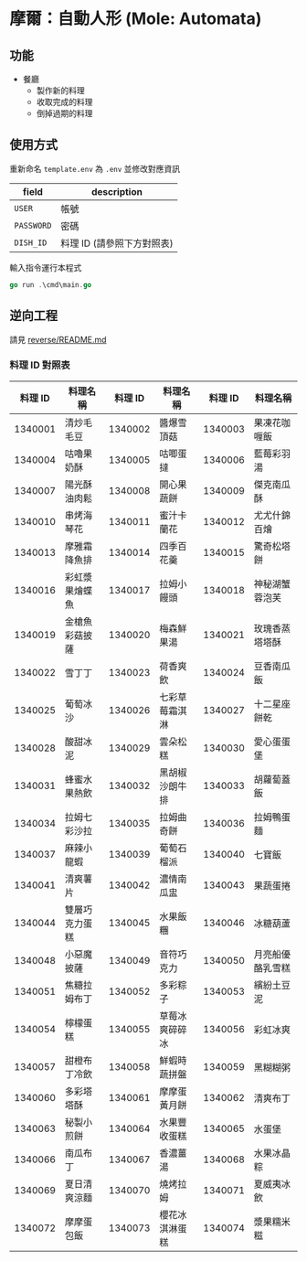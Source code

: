 # 摩爾：自動人形 (Mole: Automata)

## 功能

- 餐廳
    - 製作新的料理
    - 收取完成的料理
    - 倒掉過期的料理

## 使用方式

重新命名 `template.env` 為 `.env` 並修改對應資訊

| field | description |
| ------ | --- |
| `USER` | 帳號 |
| `PASSWORD` | 密碼 |
| `DISH_ID` | 料理 ID (請參照下方對照表) |

輸入指令運行本程式

```go
go run .\cmd\main.go
```

## 逆向工程

請見 [reverse/README.md](reverse/README.md)

### 料理 ID 對照表

| 料理 ID | 料理名稱 | 料理 ID | 料理名稱 | 料理 ID | 料理名稱 |
| ------- | -------- | ------- | -------- | ------- | -------- |
| 1340001 | 清炒毛毛豆 | 1340002 | 醬爆雪頂菇 | 1340003 | 果凍花咖喱飯 |
| 1340004 | 咕嚕果奶酥 | 1340005 | 咕唧蛋撻 | 1340006 | 藍莓彩羽湯 |
| 1340007 | 陽光酥油肉鬆 | 1340008 | 開心果蔬餅 | 1340009 | 傑克南瓜酥 |
| 1340010 | 串烤海琴花 | 1340011 | 蜜汁卡蘭花 | 1340012 | 尤尤什錦百燴 |
| 1340013 | 摩雅霜降魚排 | 1340014 | 四季百花羹 | 1340015 | 驚奇松塔餅 |
| 1340016 | 彩虹漿果燴蝶魚 | 1340017 | 拉姆小饅頭 | 1340018 | 神秘湖蟹蓉泡芙 |
| 1340019 | 金槍魚彩菇披薩 | 1340020 | 梅森鮮果湯 | 1340021 | 玫瑰香蒸塔塔酥 |
| 1340022 | 雪丁丁 | 1340023 | 荷香爽飲 | 1340024 | 豆香南瓜飯 |
| 1340025 | 葡萄冰沙 | 1340026 | 七彩草莓霜淇淋 | 1340027 | 十二星座餅乾 |
| 1340028 | 酸甜冰泥 | 1340029 | 雲朵松糕 | 1340030 | 愛心蛋蛋堡 |
| 1340031 | 蜂蜜水果熱飲 | 1340032 | 黑胡椒沙朗牛排 | 1340033 | 胡蘿蔔蓋飯 |
| 1340034 | 拉姆七彩沙拉 | 1340035 | 拉姆曲奇餅 | 1340036 | 拉姆鴨蛋麵 |
| 1340037 | 麻辣小龍蝦 | 1340039 | 葡萄石榴派 | 1340040 | 七寶飯 |
| 1340041 | 清爽薯片 | 1340042 | 濃情南瓜盅 | 1340043 | 果蔬蛋捲 |
| 1340044 | 雙層巧克力蛋糕 | 1340045 | 水果飯糰 | 1340046 | 冰糖葫蘆 |
| 1340048 | 小惡魔披薩 | 1340049 | 音符巧克力 | 1340050 | 月亮船優酪乳雪糕 |
| 1340051 | 焦糖拉姆布丁 | 1340052 | 多彩粽子 | 1340053 | 繽紛土豆泥 |
| 1340054 | 檸檬蛋糕 | 1340055 | 草莓冰爽碎碎冰 | 1340056 | 彩虹冰爽 |
| 1340057 | 甜橙布丁冷飲 | 1340058 | 鮮蝦時蔬拼盤 | 1340059 | 黑糊糊粥 |
| 1340060 | 多彩塔塔酥 | 1340061 | 摩摩蛋黃月餅 | 1340062 | 清爽布丁 |
| 1340063 | 秘製小煎餅 | 1340064 | 水果豐收蛋糕 | 1340065 | 水蛋堡 |
| 1340066 | 南瓜布丁 | 1340067 | 香濃薑湯 | 1340068 | 水果冰晶粽 |
| 1340069 | 夏日清爽涼麵 | 1340070 | 燒烤拉姆 | 1340071 | 夏威夷冰飲 |
| 1340072 | 摩摩蛋包飯 | 1340073 | 櫻花冰淇淋蛋糕 | 1340074 | 漿果糯米糍 |

